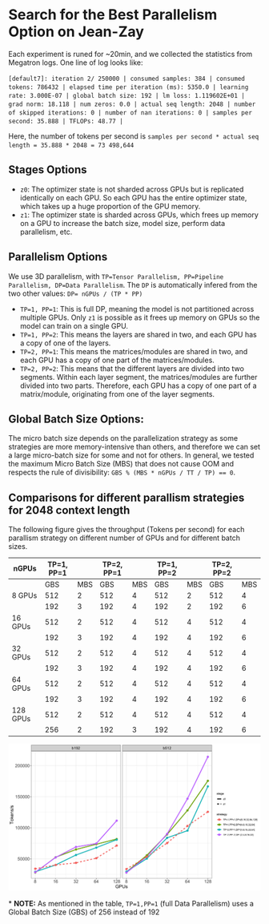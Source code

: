 # Search for the Best Parallelism Option on Jean-Zay

Each experiment is runed for ~20min, and we collected the statistics from Megatron logs. One line of log looks like:

`[default7]: iteration 2/ 250000 | consumed samples: 384 | consumed tokens: 786432 | elapsed time per iteration (ms): 5350.0 | learning rate: 3.000E-07 | global batch size: 192 | lm loss: 1.119602E+01 | grad norm: 18.118 | num zeros: 0.0 | actual seq length: 2048 | number of skipped iterations: 0 | number of nan iterations: 0 | samples per second: 35.888 | TFLOPs: 48.77 |`

Here, the number of tokens per second is `samples per second * actual seq length = 35.888 * 2048 = 73 498,644`

## Stages Options

- `z0`: The optimizer state is not sharded across GPUs but is replicated identically on each GPU. So each GPU has the entire optimizer state, which takes up a huge proportion of the GPU memory.
- `z1`: The optimizer state is sharded across GPUs, which frees up memory on a GPU to increase the batch size, model size, perform data parallelism, etc.

## Parallelism Options

We use 3D parallelism, with `TP=Tensor Parallelism, PP=Pipeline Parallelism, DP=Data Parallelism`. The `DP` is automatically infered from the two other values: `DP= nGPUs / (TP * PP)`

- `TP=1, PP=1`: This is full DP, meaning the model is not partitioned across multiple GPUs. Only `z1` is possible as it frees up memory on GPUs so the model can train on a single GPU.
- `TP=1, PP=2`: This means the layers are shared in two, and each GPU has a copy of one of the layers.
- `TP=2, PP=1`: This means the matrices/modules are shared in two, and each GPU has a copy of one part of the matrices/modules.
- `TP=2, PP=2`: This means that the different layers are divided into two segments. Within each layer segment, the matrices/modules are further divided into two parts. Therefore, each GPU has a copy of one part of a matrix/module, originating from one of the layer segments.

## Global Batch Size Options:
The micro batch size depends on the parallelization strategy as some strategies are more memory-intensive than others, and therefore we can set a large micro-batch size for some and not for others. In general, we tested the maximum Micro Batch Size (MBS) that does not cause OOM and respects the rule of divisibility: `GBS % (MBS * nGPUs / TT / TP) == 0`.

## Comparisons for different parallism strategies for 2048 context length

The following figure gives the throughput (Tokens per second) for each parallism strategy on different number of GPUs and for different batch sizes.


| nGPUs   | TP=1, PP=1 |        | TP=2, PP=1 |        | TP=1, PP=2 |        | TP=2, PP=2 |        |
|---------|------------|--------|------------|--------|------------|--------|------------|--------|
|         | GBS        | MBS    | GBS        | MBS    | GBS        | MBS    | GBS        | MBS    |
| 8 GPUs  | 512        | 2      | 512        | 4      | 512        | 2      | 512        | 4      |
|         | 192        | 3      | 192        | 4      | 192        | 2      | 192        | 6      |
| 16 GPUs | 512        | 2      | 512        | 4      | 512        | 4      | 512        | 4      |
|         | 192        | 3      | 192        | 4      | 192        | 4      | 192        | 6      |
| 32 GPUs | 512        | 2      | 512        | 4      | 512        | 4      | 512        | 4      |
|         | 192        | 3      | 192        | 4      | 192        | 4      | 192        | 6      |
| 64 GPUs | 512        | 2      | 512        | 4      | 512        | 4      | 512        | 4      |
|         | 192        | 3      | 192        | 4      | 192        | 4      | 192        | 6      |
| 128 GPUs| 512        | 2      | 512        | 4      | 512        | 4      | 512        | 4      |
|         | 256        | 2      | 192        | 3      | 192        | 4      | 192        | 6      |

![Throughput for different parallelism strategies](./plots/parallelism_w_dp.png)

\* __NOTE:__ As mentioned in the table, `TP=1,PP=1` (full Data Parallelism) uses a Global Batch Size (GBS) of 256 instead of 192